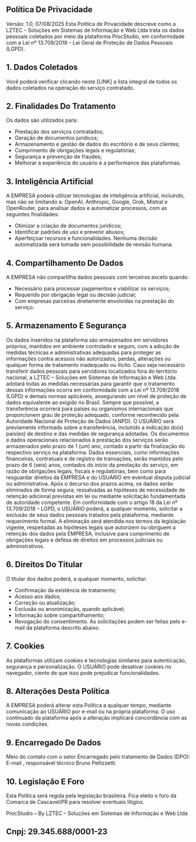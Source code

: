 
## Política De Privacidade
Versão: 1.0, 07/08/2025
Esta Política de Privacidade descreve como a LZTEC – Soluções em Sistemas de Informação e Web Ltda trata os dados pessoais coletados por meio da plataforma ProcStudio, em conformidade com a Lei nº 13.709/2018 – Lei Geral de Proteção de Dados Pessoais (LGPD).

## 1. Dados Coletados
Você poderá verificar clicando neste [LINK] a lista integral de todos os dados coletados na operação do serviço contratado.

## 2. Finalidades Do Tratamento
Os dados são utilizados para:
- Prestação dos serviços contratados;
- Geração de documentos jurídicos;
- Armazenamento e gestão de dados do escritório e de seus clientes;
- Cumprimento de obrigações legais e regulatórias;
- Segurança e prevenção de fraudes;
- Melhorar a experiência do usuário e a performance das plataformas.

## 3. Inteligência Artificial
A EMPRESA poderá utilizar tecnologias de inteligência artificial, incluindo, mas não se limitando a: OpenAI, Anthropic, Google, Grok, Mistral e OpenRouter, para analisar dados e automatizar processos, com as seguintes finalidades:
- Otimizar a criação de documentos jurídicos;
- Identificar padrões de uso e prevenir abusos;
- Aperfeiçoar recursos e funcionalidades.
Nenhuma decisão automatizada será tomada sem possibilidade de revisão humana.

## 4. Compartilhamento De Dados
A EMPRESA não compartilha dados pessoais com terceiros exceto quando:
- Necessário para processar pagamentos e viabilizar os serviços;
- Requerido por obrigação legal ou decisão judicial;
- Com empresas parceiras diretamente envolvidas na prestação do serviço.

## 5. Armazenamento E Segurança
Os dados inseridos na plataforma são armazenados em servidores próprios, mantidos em ambiente controlado e seguro, com a adoção de medidas técnicas e administrativas adequadas para proteger as informações contra acessos não autorizados, perdas, alterações ou qualquer forma de tratamento inadequado ou ilícito.
Caso seja necessário transferir dados pessoais para servidores localizados fora do território nacional, a LZTEC – Soluções em Sistemas de Informação e Web Ltda. adotará todas as medidas necessárias para garantir que o tratamento dessas informações ocorra em conformidade com a Lei nº 13.709/2018 (LGPD) e demais normas aplicáveis, assegurando um nível de proteção de dados equivalente ao exigido no Brasil.
Sempre que possível, a transferência ocorrerá para países ou organismos internacionais que proporcionem grau de proteção adequado, conforme reconhecido pela Autoridade Nacional de Proteção de Dados (ANPD). O USUÁRIO será previamente informado sobre a transferência, incluindo a indicação do(s) país(es) de destino e das medidas de segurança adotadas.
Os documentos e dados operacionais relacionados à prestação dos serviços serão armazenados pelo prazo de 1 (um) ano, contado a partir da finalização do respectivo serviço na plataforma.
Dados essenciais, como informações financeiras, contratuais e de registro de transações, serão mantidos pelo prazo de 6 (seis) anos, contados do início da prestação do serviço, em razão de obrigações legais, fiscais e regulatórias, bem como para resguardar direitos da EMPRESA e do USUÁRIO em eventual disputa judicial ou administrativa.
Após o decurso dos prazos acima, os dados serão eliminados de forma segura, ressalvadas as hipóteses de necessidade de retenção adicional previstas em lei ou mediante solicitação fundamentada de autoridade competente.
Em conformidade com o artigo 18 da Lei nº 13.709/2018 – LGPD, o USUÁRIO poderá, a qualquer momento, solicitar a exclusão de seus dados pessoais tratados pela plataforma, mediante requerimento formal. A eliminação será atendida nos termos da legislação vigente, respeitadas as hipóteses legais que autorizem ou obriguem a retenção dos dados pela EMPRESA, inclusive para cumprimento de obrigações legais e defesa de direitos em processos judiciais ou administrativos.

## 6. Direitos Do Titular
O titular dos dados poderá, a qualquer momento, solicitar:
- Confirmação da existência de tratamento;
- Acesso aos dados;
- Correção ou atualização;
- Exclusão ou anonimização, quando aplicável;
- Informação sobre compartilhamento;
- Revogação do consentimento.
As solicitações podem ser feitas pelo e-mail da plataforma descrito abaixo.

## 7. Cookies
As plataformas utilizam cookies e tecnologias similares para autenticação, segurança e personalização. O USUÁRIO pode desativar cookies no navegador, ciente de que isso pode prejudicar funcionalidades.

## 8. Alterações Desta Política
A EMPRESA poderá alterar esta Política a qualquer tempo, mediante comunicação ao USUÁRIO por e-mail ou na própria plataforma.
O uso continuado da plataforma após a alteração implicará concordância com as novas condições.


## 9. Encarregado De Dados
Meio do contato com o setor Encarregado pelo tratamento de Dados (DPO):
E-mail , responsável técnico Bruno Pellizzetti.

## 10. Legislação E Foro
Esta Política será regida pela legislação brasileira. Fica eleito o foro da Comarca de Cascavel/PR para resolver eventuais litígios.

ProcStudio – By LZTEC – Soluções em Sistemas de Informação e Web Ltda
## Cnpj: 29.345.688/0001-23
